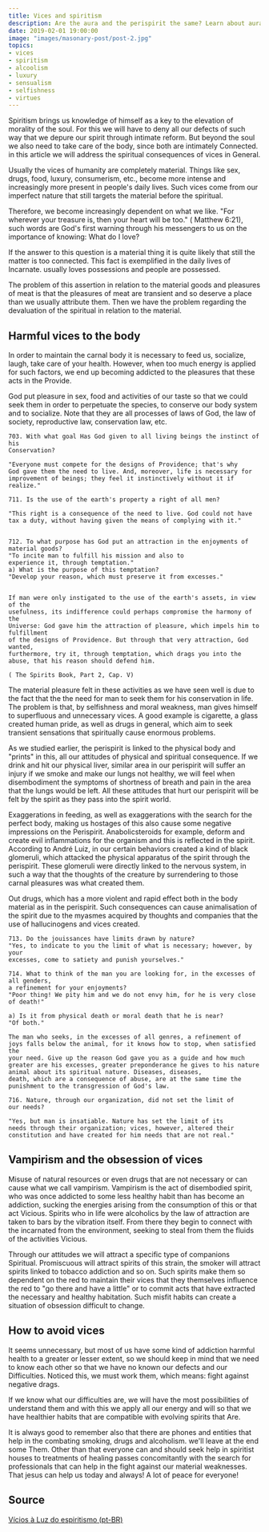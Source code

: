 ```yaml
---
title: Vices and spiritism
description: Are the aura and the perispirit the same? Learn about aura, perispirt and other important concepts about them.
date: 2019-02-01 19:00:00
image: "images/masonary-post/post-2.jpg"
topics: 
- vices
- spiritism
- alcoolism
- luxury
- sensualism
- selfishness
- virtues
---
```


Spiritism brings us knowledge of himself as a key to the elevation of
morality of the soul. For this we will have to deny all our defects of such
way that we depure our spirit through intimate reform. But beyond the soul
we also need to take care of the body, since both are intimately
Connected. in this article we will address the spiritual consequences of vices in
General.

Usually the vices of humanity are completely material. Things like
sex, drugs, food, luxury, consumerism, etc., become more intense and increasingly
more present in people's daily lives. Such vices come from our
imperfect nature that still targets the material before the spiritual.

Therefore, we become increasingly dependent on what we like. "For
wherever your treasure is, then your heart will be too." ( Matthew 6:21),
such words are God's first warning through his messengers to
us on the importance of knowing: What do I love?

If the answer to this question is a material thing it is quite likely that still
the matter is too connected. This fact is exemplified in the daily lives of
Incarnate. usually loves possessions and people are possessed.

The problem of this assertion in relation to the material goods and pleasures of
meat is that the pleasures of meat are transient and so deserve a place
than we usually attribute them. Then we have the problem regarding
the devaluation of the spiritual in relation to the material.

## Harmful vices to the body 
In order to maintain the carnal body it is necessary to feed us, socialize,
laugh, take care of your health. However, when too much energy is applied for such
factors, we end up becoming addicted to the pleasures that these acts in the
Provide.

God put pleasure in sex, food and activities of our taste so that
we could seek them in order to perpetuate the species, to conserve our
body system and to socialize. Note that they are all processes of
laws of God, the law of society, reproductive law, conservation law, etc.

    703. With what goal Has God given to all living beings the instinct of his
    Conservation?

    "Everyone must compete for the designs of Providence; that's why
    God gave them the need to live. And, moreover, life is necessary for
    improvement of beings; they feel it instinctively without it if
    realize."

    711. Is the use of the earth's property a right of all men?

    "This right is a consequence of the need to live. God could not have
    tax a duty, without having given the means of complying with it."


    712. To what purpose has God put an attraction in the enjoyments of
    material goods?
    "To incite man to fulfill his mission and also to
    experience it, through temptation."
    a) What is the purpose of this temptation?
    "Develop your reason, which must preserve it from excesses."


    If man were only instigated to the use of the earth's assets, in view of the
    usefulness, its indifference could perhaps compromise the harmony of the
    Universe: God gave him the attraction of pleasure, which impels him to fulfillment
    of the designs of Providence. But through that very attraction, God wanted,
    furthermore, try it, through temptation, which drags you into the
    abuse, that his reason should defend him.

    ( The Spirits Book, Part 2, Cap. V)

The material pleasure felt in these activities as we have seen well is due to the fact that the
the need for man to seek them for his conservation in life. The
problem is that, by selfishness and moral weakness, man gives himself to
superfluous and unnecessary vices. A good example is cigarette, a glass created
human pride, as well as drugs in general, which aim to seek
transient sensations that spiritually cause enormous problems.

As we studied earlier, the perispirit is linked to the physical body and
"prints" in this, all our attitudes of physical and spiritual consequence.
If we drink and hit our physical liver, similar area in our
perispirit will suffer an injury if we smoke and make our lungs not
healthy, we will feel when disembodiment the symptoms of shortness of breath and pain in the area
that the lungs would be left. All these attitudes that hurt our
perispirit will be felt by the spirit as they pass into the spirit world.

Exaggerations in feeding, as well as exaggerations with the search for the perfect body,
making us hostages of this also cause some negative impressions on the
Perispirit. Anabolicsteroids for example, deform and create evil inflammations
for the organism and this is reflected in the spirit. According to André Luiz, in our
certain behaviors created a kind of black glomeruli, which attacked
the physical apparatus of the spirit through the perispirit. These glomeruli were
directly linked to the nervous system, in such a way that the thoughts of the
creature by surrendering to those carnal pleasures was what created them.

Out drugs, which has a more violent and rapid effect both in the body
material as in the perispirit. Such consequences can cause animalisation
of the spirit due to the myasmes acquired by thoughts and companies
that the use of hallucinogens and vices created.

    713. Do the jouissances have limits drawn by nature?
    "Yes, to indicate to you the limit of what is necessary; however, by your
    excesses, come to satiety and punish yourselves."

    714. What to think of the man you are looking for, in the excesses of all genders,
    a refinement for your enjoyments?
    "Poor thing! We pity him and we do not envy him, for he is very close
    of death!"

    a) Is it from physical death or moral death that he is near?
    "Of both."

    The man who seeks, in the excesses of all genres, a refinement of
    joys falls below the animal, for it knows how to stop, when satisfied the
    your need. Give up the reason God gave you as a guide and how much
    greater are his excesses, greater preponderance he gives to his nature
    animal about its spiritual nature. Diseases, diseases,
    death, which are a consequence of abuse, are at the same time the
    punishment to the transgression of God's law.

    716. Nature, through our organization, did not set the limit of
    our needs?

    "Yes, but man is insatiable. Nature has set the limit of its
    needs through their organization; vices, however, altered their
    constitution and have created for him needs that are not real."

## Vampirism and the obsession of vices
Misuse of natural resources or even drugs that are not necessary or
can cause what we call vampirism. Vampirism is the act of
disembodied spirit, who was once addicted to some less healthy habit than
has become an addiction, sucking the energies arising from the consumption of this or that act
Vicious. Spirits who in life were alcoholics by the law of attraction are
taken to bars by the vibration itself. From there they begin to connect with the
incarnated from the environment, seeking to steal from them the fluids of the activities
Vicious.

Through our attitudes we will attract a specific type of companions
Spiritual. Promiscuous will attract spirits of this strain, the smoker will attract
spirits linked to tobacco addiction and so on. Such spirits
make them so dependent on the red to maintain their vices that they themselves
influence the red to "go there and have a little" or to commit acts
that have extracted the necessary and healthy habitation. Such misfit habits
can create a situation of obsession difficult to change.

## How to avoid vices 
It seems unnecessary, but most of us have some kind of addiction
harmful health to a greater or lesser extent, so we should keep in mind that
we need to know each other so that we have no known our defects and our
Difficulties. Noticed this, we must work them, which means: fight against
negative drags.

If we know what our difficulties are, we will have the most possibilities of
understand them and with this we apply all our energy and will so that
we have healthier habits that are compatible with evolving spirits that
Are.

It is always good to remember also that there are phones and entities that help in the
combating smoking, drugs and alcoholism. we'll leave at the end some
Them. Other than that everyone can and should seek help in spiritist houses to
treatments of healing passes concomitantly with the search for professionals
that can help in the fight against our material weaknesses. That
jesus can help us today and always! A lot of peace for everyone!

## Source
[Vícios à Luz do espiritismo (pt-BR)](https://espiritismodaalma.wordpress.com/2019/02/16/vicios-a-luz-do-espiritismo/)
